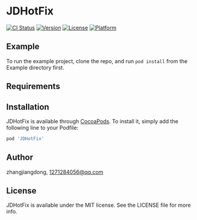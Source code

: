 # JDHotFix

[![CI Status](https://img.shields.io/travis/zhangjiangdong/JDHotFix.svg?style=flat)](https://travis-ci.org/zhangjiangdong/JDHotFix)
[![Version](https://img.shields.io/cocoapods/v/JDHotFix.svg?style=flat)](https://cocoapods.org/pods/JDHotFix)
[![License](https://img.shields.io/cocoapods/l/JDHotFix.svg?style=flat)](https://cocoapods.org/pods/JDHotFix)
[![Platform](https://img.shields.io/cocoapods/p/JDHotFix.svg?style=flat)](https://cocoapods.org/pods/JDHotFix)

## Example

To run the example project, clone the repo, and run `pod install` from the Example directory first.

## Requirements

## Installation

JDHotFix is available through [CocoaPods](https://cocoapods.org). To install
it, simply add the following line to your Podfile:

```ruby
pod 'JDHotFix'
```

## Author

zhangjiangdong, 1271284056@qq.com

## License

JDHotFix is available under the MIT license. See the LICENSE file for more info.
